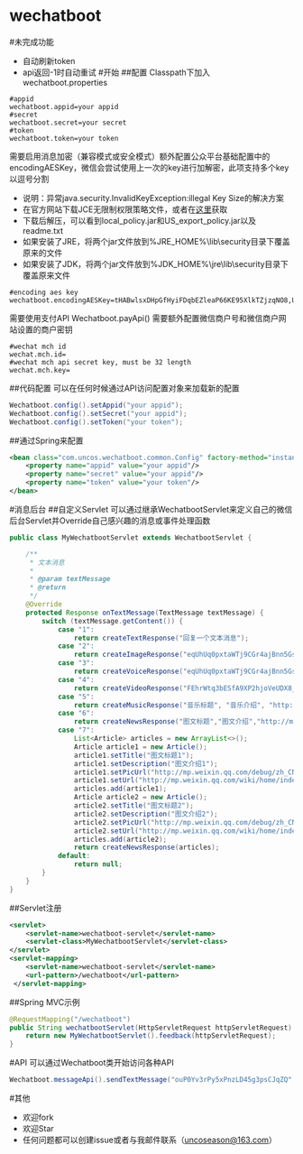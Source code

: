 wechatboot
========
#未完成功能
* 自动刷新token
* api返回-1时自动重试
#开始
##配置
Classpath下加入wechatboot.properties
```properties
#appid
wechatboot.appid=your appid
#secret
wechatboot.secret=your secret
#token
wechatboot.token=your token
```
需要启用消息加密（兼容模式或安全模式）额外配置公众平台基础配置中的encodingAESKey，微信会尝试使用上一次的key进行加解密，此项支持多个key以逗号分割
* 说明：异常java.security.InvalidKeyException:illegal Key Size的解决方案
* 在官方网站下载JCE无限制权限策略文件，或者在[这里](https://github.com/uncoseason/wechatboot/tree/master/src/test/resources/jce_policy)获取
* 下载后解压，可以看到local_policy.jar和US_export_policy.jar以及readme.txt
* 如果安装了JRE，将两个jar文件放到%JRE_HOME%\lib\security目录下覆盖原来的文件
* 如果安装了JDK，将两个jar文件放到%JDK_HOME%\jre\lib\security目录下覆盖原来文件
```properties
#encoding aes key
wechatboot.encodingAESKey=tHABwlsxDHpGfHyiFDqbEZleaP66KE95XlkTZjzqNO8,U5kKZxVS9uVE1TtrFmVGrs92a3TBMhyxfEiq8hj4yF3
```
需要使用支付API Wechatboot.payApi() 需要额外配置微信商户号和微信商户网站设置的商户密钥
```properties
#wechat mch id
wechat.mch.id=
#wechat mch api secret key, must be 32 length
wechat.mch.key=
```
##代码配置
可以在任何时候通过API访问配置对象来加载新的配置
```java
Wechatboot.config().setAppid("your appid");
Wechatboot.config().setSecret("your appid");
Wechatboot.config().setToken("your token");
```
##通过Spring来配置
``` xml
<bean class="com.uncos.wechatboot.common.Config" factory-method="instance">
	<property name="appid" value="your appid"/>
	<property name="secret" value="your appid"/>
	<property name="token" value="your token"/>
</bean>
```
#消息后台
##自定义Servlet
可以通过继承WechatbootServlet来定义自己的微信后台Servlet并Override自己感兴趣的消息或事件处理函数
```java
public class MyWechatbootServlet extends WechatbootServlet {

    /**
     * 文本消息
     *
     * @param textMessage
     * @return
     */
    @Override
    protected Response onTextMessage(TextMessage textMessage) {
        switch (textMessage.getContent()) {
            case "1":
                return createTextResponse("回复一个文本消息");
            case "2":
                return createImageResponse("eqUhUq0pxtaWTj9CGr4ajBnn5Gsu3LpjhnRrGK6qZnAz4xRoCu80jjHFoWYuKINv");
            case "3":
                return createVoiceResponse("eqUhUq0pxtaWTj9CGr4ajBnn5Gsu3LpjhnRrGK6qZnAz4xRoCu80jjHFoWYuKINv");
            case "4":
                return createVideoResponse("FEhrWtq3bESfA9XP2hjoVeUDX8_r3GwkzE1pwbvPn-VzZqNfICbUkCqJuSCaCfkz", "视频标题", "视频介绍");
            case "5":
                return createMusicResponse("音乐标题", "音乐介绍", "http://mp.weixin.qq.com/wiki/home/index.html", "http://mp.weixin.qq.com/wiki/home/index.html", "eqUhUq0pxtaWTj9CGr4ajBnn5Gsu3LpjhnRrGK6qZnAz4xRoCu80jjHFoWYuKINv");
            case "6":
                return createNewsResponse("图文标题","图文介绍","http://mp.weixin.qq.com/debug/zh_CN/htmledition/images/bg/bg_logo1f2fc8.png","http://mp.weixin.qq.com/wiki/home/index.html");
            case "7":
                List<Article> articles = new ArrayList<>();
                Article article1 = new Article();
                article1.setTitle("图文标题1");
                article1.setDescription("图文介绍1");
                article1.setPicUrl("http://mp.weixin.qq.com/debug/zh_CN/htmledition/images/bg/bg_logo1f2fc8.png");
                article1.setUrl("http://mp.weixin.qq.com/wiki/home/index.html");
                articles.add(article1);
                Article article2 = new Article();
                article2.setTitle("图文标题2");
                article2.setDescription("图文介绍2");
                article2.setPicUrl("http://mp.weixin.qq.com/debug/zh_CN/htmledition/images/bg/bg_logo1f2fc8.png");
                article2.setUrl("http://mp.weixin.qq.com/wiki/home/index.html");
                articles.add(article2);
                return createNewsResponse(articles);
            default:
                return null;
        }
    }
}
```
##Servlet注册
``` xml
<servlet>
	<servlet-name>wechatboot-servlet</servlet-name>
	<servlet-class>MyWechatbootServlet</servlet-class>
</servlet>
<servlet-mapping>
	<servlet-name>wechatboot-servlet</servlet-name>
	<url-pattern>/wechatboot</url-pattern>
 </servlet-mapping>
```
##Spring MVC示例
```java
@RequestMapping("/wechatboot")
public String wechatbootServlet(HttpServletRequest httpServletRequest) {
	return new MyWechatbootServlet().feedback(httpServletRequest);
}
```
#API
可以通过Wechatboot类开始访问各种API
```java
Wechatboot.messageApi().sendTextMessage("ouP0Yv3rPy5xPnzLD45g3psCJqZQ", "主动发送一个文本消息");
```

#其他
* 欢迎fork
* 欢迎Star
* 任何问题都可以创建issue或者与我邮件联系（uncoseason@163.com）
